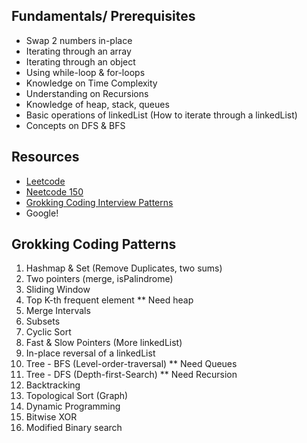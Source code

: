 ## Fundamentals/ Prerequisites
- Swap 2 numbers in-place
- Iterating through an array 
- Iterating through an object
- Using while-loop & for-loops
- Knowledge on Time Complexity
- Understanding on Recursions
- Knowledge of heap, stack, queues
- Basic operations of linkedList (How to iterate through a linkedList) 
- Concepts on DFS & BFS

## Resources 
- [Leetcode](https://leetcode.com/problems/)
- [Neetcode 150](https://neetcode.io/practice)
- [Grokking Coding Interview Patterns](https://github.com/dipjul/Grokking-the-Coding-Interview-Patterns-for-Coding-Questions)
- Google!

## Grokking Coding Patterns
1. Hashmap & Set (Remove Duplicates, two sums) 
2. Two pointers (merge, isPalindrome)
3. Sliding Window
4. Top K-th frequent element     ** Need heap
5. Merge Intervals
6. Subsets
7. Cyclic Sort 
8. Fast & Slow Pointers (More linkedList)
9. In-place reversal of a linkedList 
10. Tree - BFS (Level-order-traversal)     ** Need Queues
11. Tree - DFS (Depth-first-Search)  ** Need Recursion
12. Backtracking
13. Topological Sort (Graph)
14. Dynamic Programming
15. Bitwise XOR
16. Modified Binary search

